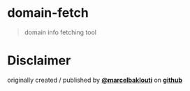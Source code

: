 # domain-fetch
> domain info fetching tool

# Disclaimer
originally created / published by [**@marcelbaklouti**](https://github.com/marcelbaklouti) on [**github**](https://github.com/marcelbaklouti/domain-info-fetcher)